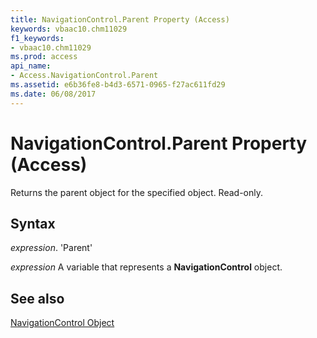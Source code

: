 ```yaml
---
title: NavigationControl.Parent Property (Access)
keywords: vbaac10.chm11029
f1_keywords:
- vbaac10.chm11029
ms.prod: access
api_name:
- Access.NavigationControl.Parent
ms.assetid: e6b36fe8-b4d3-6571-0965-f27ac611fd29
ms.date: 06/08/2017
---
```



# NavigationControl.Parent Property (Access)

Returns the parent object for the specified object. Read-only.


## Syntax

 _expression_. 'Parent'

 _expression_ A variable that represents a **NavigationControl** object.


## See also


[NavigationControl Object](Access.NavigationControl.md)

